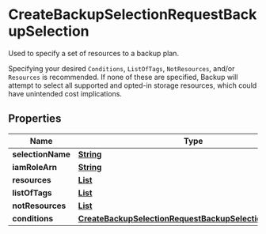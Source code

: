

# CreateBackupSelectionRequestBackupSelection

<p>Used to specify a set of resources to a backup plan.</p> <p>Specifying your desired <code>Conditions</code>, <code>ListOfTags</code>, <code>NotResources</code>, and/or <code>Resources</code> is recommended. If none of these are specified, Backup will attempt to select all supported and opted-in storage resources, which could have unintended cost implications.</p>

## Properties

| Name | Type | Description | Notes |
|------------ | ------------- | ------------- | -------------|
|**selectionName** | [**String**](String.md) |  |  [optional] |
|**iamRoleArn** | [**String**](String.md) |  |  [optional] |
|**resources** | [**List**](List.md) |  |  [optional] |
|**listOfTags** | [**List**](List.md) |  |  [optional] |
|**notResources** | [**List**](List.md) |  |  [optional] |
|**conditions** | [**CreateBackupSelectionRequestBackupSelectionConditions**](CreateBackupSelectionRequestBackupSelectionConditions.md) |  |  [optional] |



